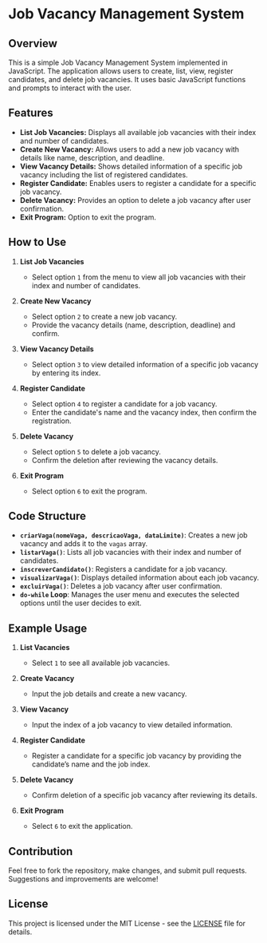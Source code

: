 # Job Vacancy Management System

## Overview

This is a simple Job Vacancy Management System implemented in JavaScript. The application allows users to create, list, view, register candidates, and delete job vacancies. It uses basic JavaScript functions and prompts to interact with the user.

## Features

- **List Job Vacancies:** Displays all available job vacancies with their index and number of candidates.
- **Create New Vacancy:** Allows users to add a new job vacancy with details like name, description, and deadline.
- **View Vacancy Details:** Shows detailed information of a specific job vacancy including the list of registered candidates.
- **Register Candidate:** Enables users to register a candidate for a specific job vacancy.
- **Delete Vacancy:** Provides an option to delete a job vacancy after user confirmation.
- **Exit Program:** Option to exit the program.

## How to Use

1. **List Job Vacancies**
   - Select option `1` from the menu to view all job vacancies with their index and number of candidates.

2. **Create New Vacancy**
   - Select option `2` to create a new job vacancy.
   - Provide the vacancy details (name, description, deadline) and confirm.

3. **View Vacancy Details**
   - Select option `3` to view detailed information of a specific job vacancy by entering its index.

4. **Register Candidate**
   - Select option `4` to register a candidate for a job vacancy.
   - Enter the candidate's name and the vacancy index, then confirm the registration.

5. **Delete Vacancy**
   - Select option `5` to delete a job vacancy.
   - Confirm the deletion after reviewing the vacancy details.

6. **Exit Program**
   - Select option `6` to exit the program.

## Code Structure

- **`criarVaga(nomeVaga, descricaoVaga, dataLimite)`**: Creates a new job vacancy and adds it to the `vagas` array.
- **`listarVaga()`**: Lists all job vacancies with their index and number of candidates.
- **`inscreverCandidato()`**: Registers a candidate for a job vacancy.
- **`visualizarVaga()`**: Displays detailed information about each job vacancy.
- **`excluirVaga()`**: Deletes a job vacancy after user confirmation.
- **`do-while` Loop**: Manages the user menu and executes the selected options until the user decides to exit.

## Example Usage

1. **List Vacancies**
   - Select `1` to see all available job vacancies.

2. **Create Vacancy**
   - Input the job details and create a new vacancy.

3. **View Vacancy**
   - Input the index of a job vacancy to view detailed information.

4. **Register Candidate**
   - Register a candidate for a specific job vacancy by providing the candidate’s name and the job index.

5. **Delete Vacancy**
   - Confirm deletion of a specific job vacancy after reviewing its details.

6. **Exit Program**
   - Select `6` to exit the application.

## Contribution

Feel free to fork the repository, make changes, and submit pull requests. Suggestions and improvements are welcome!

## License

This project is licensed under the MIT License - see the [LICENSE](LICENSE) file for details.
